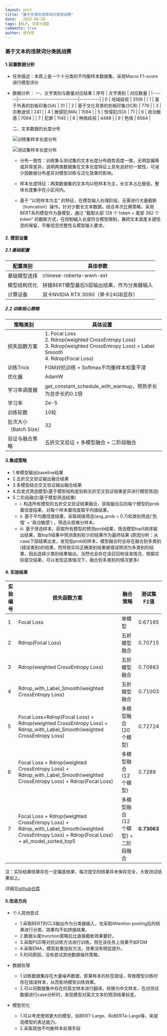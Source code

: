 ```yaml
---
layout: post
title: "基于文本的违禁词分类挑战赛"
date:   2025-08-28
tags: [NLP, 文本分类]
comments: true
author: 炼丹怪
---
```


### 基于文本的违禁词分类挑战赛
#### 1.前置数据分析
  - 任务描述：本质上是一个十分类的不均衡样本数据集，采用Macro F1-score进行模型评价
  - 数据分析：
    一、文字类别与数量对应结果
    | 序号 | 文字类别                     | 对应数量 |
    |------|------------------------------|----------|
    | 0    | 地域歧视                     | 3106     |
    | 1    | 基于外表的刻板印象(SA)       | 31       |
    | 2    | 基于文化背景的刻板印象(SCB)  | 776      |
    | 3    | 宗教迷信                     | 241      |
    | 4    | 微侵犯(MA)                   | 1594     |
    | 5    | 性侵犯(SO)                   | 71       |
    | 6    | 政治敏感                     | 7084     |
    | 7    | 犯罪                         | 1145     |
    | 8    | 种族歧视                     | 4488     |
    | 9    | 色情                         | 6564     |

    二、文本数据的长度分布
    
    ![训练集样本长度分布](https://LLLcf.github.io/images/train_len.png)

    ![测试集样本长度分布](https://LLLcf.github.io/images/test_len.png)
    
    - 分布一致性：训练集与测试集的文本长度分布趋势高度一致，无明显偏移或异常差异，说明两类数据集在文本长度特征上具有良好的一致性，可减少因数据分布差异对模型训练与泛化效果的影响。

    - 样本长度特征：两类数据集的文本均以短样本为主，长文本占比极低，整体长度集中在小区间内。

    - 基于 “以短样本为主” 的特征，在模型输入处理阶段，无需进行大量截断（truncation）操作，针对少数长文本数据，结合本次比赛策略，采用BERT系列模型作为基模型，通过 “截取头部 128 个 token + 尾部 382 个 token” 的截断方式，在控制输入长度符合模型限制，兼顾文本首尾关键信息的保留，平衡信息完整性与模型输入要求。

#### 2. 模型设置
##### 2.1 基础配置
| 配置类别       | 具体参数                                                                 |
|----------------|--------------------------------------------------------------------------|
| 基础模型选择   | chinese-roberta-wwm-ext|
| 模型结构优化   | 拼接BERT模型最后5层输出结果，作为分类器输入|
| 计算设备       | 双卡NVIDIA RTX 3090（单卡24GB显存）        |


##### 2.2 训练核心策略
| 策略类别       | 具体设置                                                                 |
|----------------|--------------------------------------------------------------------------|
| 损失函数方案   | 1. Focal Loss<br>2. Rdrop(weighted CrossEntropy Loss)<br>3. Rdrop(weighted CrossEntropy Loss) + Label Smooth<br>4. Rdrop(Focal Loss) |
| 训练Trick      | FGM对抗训练 + Softmax不均衡样本权重平滑 |
| 优化器         | AdamW                         |
| 学习率调度器   | get_constant_schedule_with_warmup，预热步长为总步长的0.1倍               |
| 学习率         | 2e-5              |
| 训练轮数       | 10轮|
| 批次大小（Batch Size） | 32|
| 验证与融合策略 | 五折交叉验证 + 多模型融合 + 二阶段融合 |

#### 3.集成策略
 - 1.单模型输出baseline结果
 - 2.五折交叉验证输出融合结果
 - 3.多模型结合交叉验证输出融合结果
 - 4.启发式筛选模型(基于模型结构差别和五折交叉验证结果差异进行模型筛选)
 - 5.二阶段融合(基于模型筛选结果)
    - i. 构造所有模型的五折交叉验证结果融合，获取融合后的每个模型的prob置信度结果，对每个样本置信度取平均值结果。
    - ii. 基于平均置信度结果，采取阈值筛选(avg_prob < 0.7)和类别筛选('色情' + '政治敏感') ，筛选头部难分样本。
    - iii. 基于筛选样本，获取所有模型的预测prob结果，筛选模型top5排序输出结果，取top5结果中预测类别较少的结果作为最终结果
(原因分析：从case下探结果出发，发现低prob的样本，模型融合时会存在融合到多类别(错误类别)的结果，而导致实际正确类别结果被错误预测为多类别的结果，因此选择少类别结果输出。当然也会存在误召回和误准情况，根据实际提交结果，可以发现这类情况下，融合到多类别的情况更多)

#### 4. 实验结果
| 实验编号 | 损失函数方案                          | 融合策略                | 测试集F1值 | 
|----------|---------------------------------------|-------------------------|------------|
| 1        | Focal Loss                            | 单模型|0.67165     |
| 2        | Rdrop(Focal Loss)    | 五折模型融合            |0.70715 |
| 3        | Rdrop(weighted CrossEntropy Loss)    | 五折模型融合            |0.70863 |
| 4        |     Rdrop_with_Label_Smooth(weighted CrossEntropy Loss)                 | 五折模型融合| 	 0.71003    |
| 5        |Focal Loss+Rdrop(Focal Loss)  + Rdrop(weighted CrossEntropy Loss)  + Rdrop_with_Label_Smooth(weighted CrossEntropy Loss)| 多模型融合(20个模型)            |  0.72724    |
| 6        | Focal Loss + Rdrop(weighted CrossEntropy Loss) + Rdrop_with_Label_Smooth(weighted CrossEntropy Loss) +   Rdrop(Focal Loss)| 多模型融合(12个模型) |  0.7289	    |
| 7        | Focal Loss + Rdrop(weighted CrossEntropy Loss) + Rdrop_with_Label_Smooth(weighted CrossEntropy Loss) +   Rdrop(Focal Loss)  + all_model_sorted_top5         | 多模型融合(12个模型) + 二阶段融合 | **0.73063**    |

注：实际结果结果存在一定偏差结果，每次提交的结果并未保存完全，大致测试结果如上。

详细见[github仓库](https://github.com/LLLcf/classification)


#### 5.改进方向
 - 个人其他尝试
      - 1.采取BERT的CLS输出作为分类器输入，也采取Attention pooling后的结果进行分类，效果均不如拼接结果。 
      - 2.数据头尾trunction策略后比直接截断效果要好。
      - 3.采取PGD等对抗训练方法进行训练，但在该任务上效果不如FGM
      - 4.采取EMA，模型权重加权方法，效果没有明显提升。
      - 5.时间原因，没有尝试其他数据操作策略。

 - 数据处理
    - 1.训练数据集存在大量噪声数据，即某样本的标签错误，导致模型训练时存在错误样本，从而影响模型训练效果。
    - 2.可以将数据集中存在的英文样本进行翻译，转换为中文样本，在对测试数据进行case分析时，发现模型对英文文本的预测结果较差。
 - 模型优化
    - 1.可以考虑使用更大的模型，如BERT-Large、RoBERTa-Large等，来提高模型的表达能力。
    - 2.采取其他不均衡样本处理手段